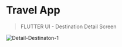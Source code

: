 # Travel App

> FLUTTER UI - Destination Detail Screen

<img src="https://i.ibb.co/dph48Qv/Detail-Destinaton-1.png" alt="Detail-Destinaton-1" border="0"></a>
